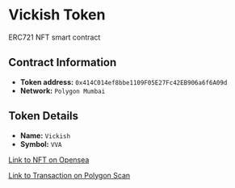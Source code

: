 # Vickish Token
ERC721 NFT smart contract

## Contract Information
- **Token address:** `0x414C014ef8bbe1109F05E27Fc42EB906a6f6A09d`
- **Network:** `Polygon Mumbai`

## Token Details

- **Name:** `Vickish`
- **Symbol:** `VVA`

[Link to NFT on Opensea](https://testnets.opensea.io/collection/vickishnft)

[Link to Transaction on Polygon Scan](https://mumbai.polygonscan.com/tx/0x9efafe20660869bfac39ebe431dbdffb7d054a5d9d1dbb45c1f4d470b8e3e150)

